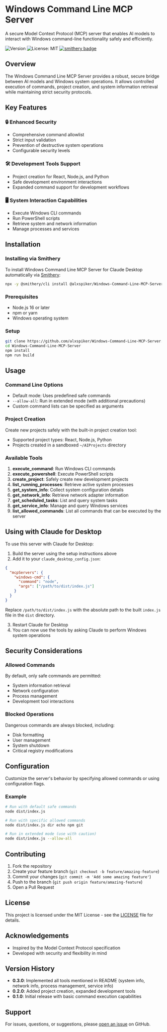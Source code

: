 # Windows Command Line MCP Server

A secure Model Context Protocol (MCP) server that enables AI models to interact with Windows command-line functionality safely and efficiently.

![Version](https://img.shields.io/badge/version-0.3.0-blue)
![License: MIT](https://img.shields.io/badge/License-MIT-green.svg)
[![smithery badge](https://smithery.ai/badge/@alxspiker/Windows-Command-Line-MCP-Server)](https://smithery.ai/server/@alxspiker/Windows-Command-Line-MCP-Server)

## Overview

The Windows Command Line MCP Server provides a robust, secure bridge between AI models and Windows system operations. It allows controlled execution of commands, project creation, and system information retrieval while maintaining strict security protocols.

## Key Features

### 🔒 Enhanced Security
- Comprehensive command allowlist
- Strict input validation
- Prevention of destructive system operations
- Configurable security levels

### 🛠 Development Tools Support
- Project creation for React, Node.js, and Python
- Safe development environment interactions
- Expanded command support for development workflows

### 🖥 System Interaction Capabilities
- Execute Windows CLI commands
- Run PowerShell scripts
- Retrieve system and network information
- Manage processes and services

## Installation

### Installing via Smithery

To install Windows Command Line MCP Server for Claude Desktop automatically via [Smithery](https://smithery.ai/server/@alxspiker/Windows-Command-Line-MCP-Server):

```bash
npx -y @smithery/cli install @alxspiker/Windows-Command-Line-MCP-Server --client claude
```

### Prerequisites
- Node.js 16 or later
- npm or yarn
- Windows operating system

### Setup
```bash
git clone https://github.com/alxspiker/Windows-Command-Line-MCP-Server.git
cd Windows-Command-Line-MCP-Server
npm install
npm run build
```

## Usage

### Command Line Options
- Default mode: Uses predefined safe commands
- `--allow-all`: Run in extended mode (with additional precautions)
- Custom command lists can be specified as arguments

### Project Creation
Create new projects safely with the built-in project creation tool:
- Supported project types: React, Node.js, Python
- Projects created in a sandboxed `~/AIProjects` directory

### Available Tools
1. **execute_command**: Run Windows CLI commands
2. **execute_powershell**: Execute PowerShell scripts
3. **create_project**: Safely create new development projects
4. **list_running_processes**: Retrieve active system processes
5. **get_system_info**: Collect system configuration details
6. **get_network_info**: Retrieve network adapter information
7. **get_scheduled_tasks**: List and query system tasks
8. **get_service_info**: Manage and query Windows services
9. **list_allowed_commands**: List all commands that can be executed by the server

## Using with Claude for Desktop

To use this server with Claude for Desktop:

1. Build the server using the setup instructions above
2. Add it to your `claude_desktop_config.json`:

```json
{
  "mcpServers": {
    "windows-cmd": {
      "command": "node",
      "args": ["/path/to/dist/index.js"]
    }
  }
}
```

Replace `/path/to/dist/index.js` with the absolute path to the built `index.js` file in the `dist` directory.

3. Restart Claude for Desktop
4. You can now use the tools by asking Claude to perform Windows system operations

## Security Considerations

### Allowed Commands
By default, only safe commands are permitted:
- System information retrieval
- Network configuration
- Process management
- Development tool interactions

### Blocked Operations
Dangerous commands are always blocked, including:
- Disk formatting
- User management
- System shutdown
- Critical registry modifications

## Configuration

Customize the server's behavior by specifying allowed commands or using configuration flags.

### Example
```bash
# Run with default safe commands
node dist/index.js

# Run with specific allowed commands
node dist/index.js dir echo npm git

# Run in extended mode (use with caution)
node dist/index.js --allow-all
```

## Contributing

1. Fork the repository
2. Create your feature branch (`git checkout -b feature/amazing-feature`)
3. Commit your changes (`git commit -m 'Add some amazing feature'`)
4. Push to the branch (`git push origin feature/amazing-feature`)
5. Open a Pull Request

## License

This project is licensed under the MIT License - see the [LICENSE](LICENSE) file for details.

## Acknowledgements

- Inspired by the Model Context Protocol specification
- Developed with security and flexibility in mind

## Version History

- **0.3.0**: Implemented all tools mentioned in README (system info, network info, process management, service info)
- **0.2.0**: Added project creation, expanded development tools
- **0.1.0**: Initial release with basic command execution capabilities

## Support

For issues, questions, or suggestions, please [open an issue](https://github.com/alxspiker/Windows-Command-Line-MCP-Server/issues) on GitHub.
